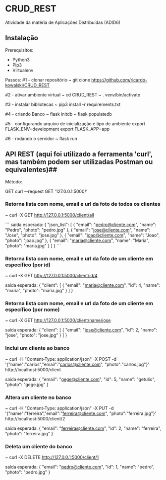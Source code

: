 # CRUD_REST
Atividade da matéria de Aplicações Distribuídas (ADID6)

## Instalação 

Prerequisitos:
- Python3
- Pip3
- Virtualenv

Passos:
#1 - clonar repositório
~ git clone https://github.com/ricardo-kowalski/CRUD_REST

#2 - ativar ambiente virtual
~ cd CRUD_REST
~ . venv/bin/activate

#3 - instalar bibliotecas 
~ pip3 install -r requirements.txt

#4 - criando Banco
~ flask initdb
~ flask populatedb

#5 - configurando arquivo de inicialização e tipo de ambiente
export FLASK_ENV=development
export FLASK_APP=app

#6 - rodando o servidor
~ flask run


## API REST (aqui foi utilizado a ferramenta 'curl', mas também podem ser utilizadas Postman ou equivalentes)##

Método: 

GET
curl --request GET '127.0.0.1:5000/'

### Retorna lista com nome, email e url da foto de todos os clientes
~ curl -X GET http://127.0.0.1:5000/client/all

´´´
 saída esperada: 
{
  "json_list": [
    {
      "email": "pedro@cliente.com", 
      "name": "Pedro", 
      "photo": "pedro.jpg"
    }, 
    {
      "email": "jose@cliente.com", 
      "name": "Jose", 
      "photo": "jose.jpg"
    }, 
    {
      "email": "joao@cliente.com", 
      "name": "Joao", 
      "photo": "joao.jpg"
    }, 
    {
      "email": "maria@cliente.com", 
      "name": "Maria", 
      "photo": "maria.jpg"
    }
  ]
} 
´´´

### Retorna lista com nome, email e url da foto de um cliente em específico (por id)
~ curl -X GET http://127.0.0.1:5000/client/id/4

saída esperada:
{
  "client": [
    {
      "email": "maria@cliente.com", 
      "id": 4, 
      "name": "maria", 
      "photo": "maria.jpg"
    }
  ]
}




### Retorna lista com nome, email e url da foto de um cliente em específico (por nome)
~ curl -X GET http://127.0.0.1:5000/client/name/jose

saída esperada:
{
  "client": [
    {
      "email": "jose@cliente.com", 
      "id": 2, 
      "name": "jose", 
      "photo": "jose.jpg"
    }
  ]
}



### Inclui um cliente ao banco
~ curl -H "Content-Type: application/json" -X POST -d '{"name":"carlos","email":"carlos@cliente.com", "photo":"carlos.jpg"}' http://localhost:5000/client

saída esperada:
{
  "email": "gege@cliente.com", 
  "id": 5, 
  "name": "getulio", 
  "photo": "gege.jpg"
}


### Altera um cliente no banco
~ curl -H "Content-Type: application/json" -X PUT -d '{"name":"ferreira","email":"ferreira@cliente.com", "photo":"ferreira.jpg"}' http://localhost:5000/client/2

saída esperada:
  {
  "email": "ferreira@cliente.com", 
  "id": 2, 
  "name": "ferreira", 
  "photo": "ferreira.jpg"
}



### Deleta um cliente do banco
~ curl -X DELETE http://127.0.0.1:5000/client/1

saída esperada:
{
  "email": "pedro@cliente.com", 
  "id": 1, 
  "name": "pedro", 
  "photo": "pedro.jpg"
}

